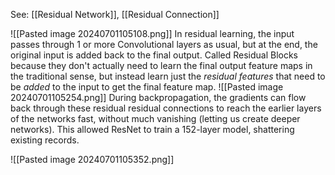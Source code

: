 
See: [[Residual Network]], [[Residual Connection]]



![[Pasted image 20240701105108.png]]
In residual learning, the input passes through 1 or more Convolutional layers as usual, but at the end, the original input is added back to the final output.
Called Residual Blocks because they don't actually need to learn the final output feature maps in the traditional sense, but instead learn just the *residual features* that need to be *added* to the input to get the final feature map.
![[Pasted image 20240701105254.png]]
During backpropagation, the gradients can flow back through these residual residual connections to reach the earlier layers of the networks fast, without much vanishing (letting us create deeper networks). This allowed ResNet to train a 152-layer model, shattering existing records.

![[Pasted image 20240701105352.png]]


